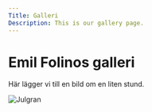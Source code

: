 ```yaml
---
Title: Galleri
Description: This is our gallery page.
---
```


Emil Folinos galleri
==========================

Här lägger vi till en bild om en liten stund.

<picture>
    <source media="(min-width: 668px)" srcset="image/xmas-tree.jpg?w=960&q=90">
    <source media="(min-width: 376px)" srcset="image/xmas-tree.jpg?w=667&q=70">
    <img src="image/xmas-tree.jpg?w=375&h=500&crop-to-fit&area=0,0,0,35&q=70" alt="Julgran">
</picture>
